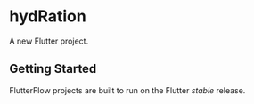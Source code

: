 # hydRation

A new Flutter project.

## Getting Started

FlutterFlow projects are built to run on the Flutter _stable_ release.
